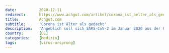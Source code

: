 ```yaml
---
date:          2020-12-11
redirect:      https://www.achgut.com/artikel/corona_ist_aelter_als_gedacht
title:         Achgut.com
subtitle:      'Corona ist älter als gedacht'
description:   'Angeblich soll sich SARS-CoV-2 im Januar 2020 aus der Provinz Wuhan, wo scheinbar der erste Fall aufgetreten war, über die ganze Welt verbreitet haben. Doch in Blutseren von Patienten, die im Herbst 2019 in den USA entnommen wurden, sind SARS-CoV-2-Antikörper gefunden worden. Auch in Italien fand man Antikörper gegen das Virus oder einen seiner Vorläufer in Blutproben aus dem September 2019. Was bedeutet das?'
country:       [DE]
categories:    [Medizin]
tags:          [virus-ursprung]
---
```


